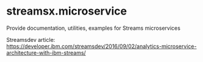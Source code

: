 # streamsx.microservice
Provide documentation, utilities, examples for Streams microservices

Streamsdev article: https://developer.ibm.com/streamsdev/2016/09/02/analytics-microservice-architecture-with-ibm-streams/
